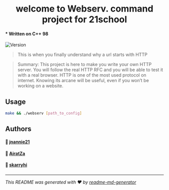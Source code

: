 <h1 align="center">welcome to Webserv. command project for 21school</h1>

#### * Written on C++ 98
<p>
  <img alt="Version" src="https://img.shields.io/badge/version-1.0.0-blue.svg?cacheSeconds=2592000" />
</p>


> This is when you finally understand why a url starts with HTTP

> Summary: This project is here to make you write your own HTTP server.
> You will follow the real HTTP RFC and you will be able to test it with a real browser.
> HTTP is one of the most used protocol on internet.
> Knowing its arcane will be useful, even if you won’t be working on a website.


## Usage

```sh
make && ./webserv [path_to_config]
```

## Authors
#### 👤 **[jnannie21](https://github.com/jnannie21/)**
#### 👤 **[AiratZa](https://github.com/AiratZa/)**
#### 👤 **[skarryhi](https://github.com/skarryhi/)**
###

***
_This README was generated with ❤️ by [readme-md-generator](https://github.com/kefranabg/readme-md-generator)_